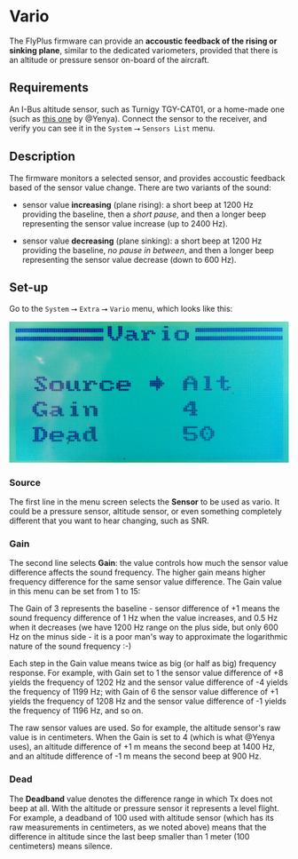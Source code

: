 # Vario #

The FlyPlus firmware can provide an **accoustic feedback of the
rising or sinking plane**, similar to the dedicated variometers,
provided that there is an altitude or pressure sensor on-board
of the aircraft.


## Requirements ##

An I-Bus altitude sensor, such as Turnigy TGY-CAT01, or a home-made
one (such as
[this one](https://github.com/Yenya/ibus-altitude-sensor) by @Yenya).
Connect the sensor to the receiver, and verify you can see it in
the `System` ⭢ `Sensors List` menu.


## Description ##

The firmware monitors a selected sensor, and provides accoustic
feedback based of the sensor value change. There are two variants of the
sound:

* sensor value **increasing** (plane rising): a short beep at 1200 Hz providing
	the baseline, then a _short pause_, and then a longer beep representing
	the sensor value increase (up to 2400 Hz).

* sensor value **decreasing** (plane sinking): a short beep at 1200 Hz providing
	the baseline, _no pause in between_, and then a longer beep representing
	the sensor value decrease (down to 600 Hz).


## Set-up ##

Go to the `System` ⭢ `Extra` ⭢ `Vario` menu, which looks like this:

![Vario Menu](vario.jpg)


### Source ####

The first line in the menu screen selects the **Sensor** to be used
as vario. It could be a pressure sensor, altitude sensor, or even
something completely different that you want to hear changing, such
as SNR.


### Gain ###

The second line selects **Gain**: the value controls how much the sensor
value difference affects the sound frequency. The higher gain means
higher frequency difference for the same sensor value difference.
The Gain value in this menu can be set from 1 to 15:

The Gain of 3 represents the baseline - sensor difference of +1
means the sound frequency difference of 1 Hz when the value increases,
and 0.5 Hz when it decreases (we have 1200 Hz range on the plus side, but only
600 Hz on the minus side - it is a poor man's way to approximate the
logarithmic nature of the sound frequency :-)

Each step in the Gain value means twice as big (or half as big) frequency
response. For example, with Gain set to 1 the sensor value difference of
+8 yields the frequency of 1202 Hz and the sensor value difference of
-4 yields the frequency of 1199 Hz; with Gain of 6 the sensor value
difference of +1 yields the frequency of 1208 Hz and the sensor value
difference of -1 yields the frequency of 1196 Hz, and so on.

The raw sensor values are used. So for example, the altitude sensor's raw
value is in centimeters. When the Gain is set to 4 (which is what @Yenya
uses), an altitude difference of +1 m means the second beep at 1400 Hz,
and an altitude difference of -1 m means the second beep at 900 Hz.


### Dead ###

The **Deadband** value denotes the difference range in which Tx does not beep
at all. With the altitude or pressure sensor it represents a level flight.
For example, a deadband of 100 used with altitude sensor (which has its
raw measurements in centimeters, as we noted above) means that the difference
in altitude since the last beep smaller than 1 meter (100 centimeters)
means silence.


